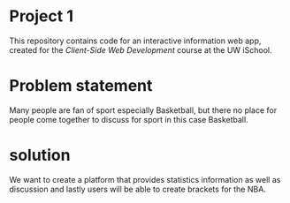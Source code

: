 # Project 1

This repository contains code for an interactive information web app, created for the _Client-Side Web Development_ course at the UW iSchool.

# Problem statement
Many people are fan of sport especially Basketball, but there no place for people come together  to discuss for sport in this case Basketball.


# solution
We want to create a platform that provides statistics information as well as  discussion and lastly users will be able to create brackets for the NBA.
